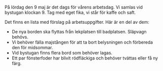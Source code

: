 På lördag den 9 maj är det dags för vårens arbetsdag. Vi samlas vid bystugan klockan 9. Tag med eget fika, vi står för kaffe och saft.

Det finns en lista med förslag på arbetsuppgifter. Här är en del av dem:

* De nya borden ska flyttas från lekplatsen till badplatsen. Släpvagn behövs.
* Vi behöver fälla majstången för att ta bort belysningen och förbereda den för midsommar.
* Vid bystugan finns flera bord som behöver lagas.
* Ett par fönsterfoder har blivit rödfläckiga och behöver tvättas eller få ny färg.
